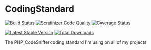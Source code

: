 # CodingStandard
[![Build Status](https://travis-ci.org/aik099/CodingStandard.png?branch=master)](https://travis-ci.org/aik099/CodingStandard)
[![Scrutinizer Code Quality](https://scrutinizer-ci.com/g/aik099/CodingStandard/badges/quality-score.png?s=dfdd7644537b5c57bfc551a640d91e645fcff979)](https://scrutinizer-ci.com/g/aik099/CodingStandard/)
[![Coverage Status](https://coveralls.io/repos/aik099/CodingStandard/badge.png?branch=master)](https://coveralls.io/r/aik099/CodingStandard?branch=master)

[![Latest Stable Version](https://poser.pugx.org/aik099/coding-standard/v/stable.png)](https://packagist.org/packages/aik099/coding-standard)
[![Total Downloads](https://poser.pugx.org/aik099/coding-standard/downloads.png)](https://packagist.org/packages/aik099/coding-standard)

The PHP_CodeSniffer coding standard I'm using on all of my projects
